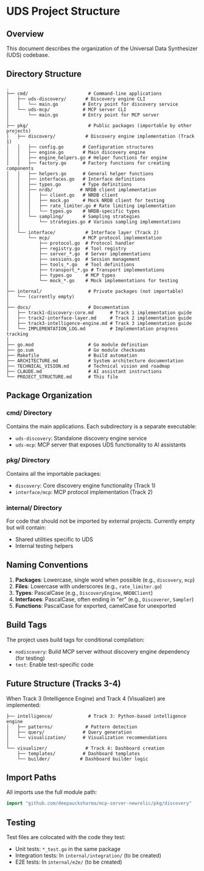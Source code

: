 # UDS Project Structure

## Overview
This document describes the organization of the Universal Data Synthesizer (UDS) codebase.

## Directory Structure

```
.
├── cmd/                      # Command-line applications
│   ├── uds-discovery/       # Discovery engine CLI
│   │   └── main.go         # Entry point for discovery service
│   └── uds-mcp/            # MCP server CLI
│       └── main.go         # Entry point for MCP server
│
├── pkg/                      # Public packages (importable by other projects)
│   ├── discovery/           # Discovery engine implementation (Track 1)
│   │   ├── config.go       # Configuration structures
│   │   ├── engine.go       # Main discovery engine
│   │   ├── engine_helpers.go # Helper functions for engine
│   │   ├── factory.go      # Factory functions for creating components
│   │   ├── helpers.go      # General helper functions
│   │   ├── interfaces.go   # Interface definitions
│   │   ├── types.go        # Type definitions
│   │   ├── nrdb/          # NRDB client implementation
│   │   │   ├── client.go   # NRDB client
│   │   │   ├── mock.go     # Mock NRDB client for testing
│   │   │   ├── rate_limiter.go # Rate limiting implementation
│   │   │   └── types.go    # NRDB-specific types
│   │   └── sampling/       # Sampling strategies
│   │       └── strategies.go # Various sampling implementations
│   │
│   └── interface/           # Interface layer (Track 2)
│       └── mcp/            # MCP protocol implementation
│           ├── protocol.go  # Protocol handler
│           ├── registry.go  # Tool registry
│           ├── server_*.go  # Server implementations
│           ├── sessions.go  # Session management
│           ├── tools_*.go   # Tool definitions
│           ├── transport_*.go # Transport implementations
│           ├── types.go     # MCP types
│           └── mock_*.go    # Mock implementations for testing
│
├── internal/                 # Private packages (not importable)
│   └── (currently empty)
│
├── docs/                     # Documentation
│   ├── track1-discovery-core.md      # Track 1 implementation guide
│   ├── track2-interface-layer.md     # Track 2 implementation guide
│   ├── track3-intelligence-engine.md # Track 3 implementation guide
│   └── IMPLEMENTATION_LOG.md         # Implementation progress tracking
│
├── go.mod                    # Go module definition
├── go.sum                    # Go module checksums
├── Makefile                  # Build automation
├── ARCHITECTURE.md           # System architecture documentation
├── TECHNICAL_VISION.md       # Technical vision and roadmap
├── CLAUDE.md                 # AI assistant instructions
└── PROJECT_STRUCTURE.md      # This file
```

## Package Organization

### cmd/ Directory
Contains the main applications. Each subdirectory is a separate executable:
- `uds-discovery`: Standalone discovery engine service
- `uds-mcp`: MCP server that exposes UDS functionality to AI assistants

### pkg/ Directory
Contains all the importable packages:
- `discovery`: Core discovery engine functionality (Track 1)
- `interface/mcp`: MCP protocol implementation (Track 2)

### internal/ Directory
For code that should not be imported by external projects. Currently empty but will contain:
- Shared utilities specific to UDS
- Internal testing helpers

## Naming Conventions

1. **Packages**: Lowercase, single word when possible (e.g., `discovery`, `mcp`)
2. **Files**: Lowercase with underscores (e.g., `rate_limiter.go`)
3. **Types**: PascalCase (e.g., `DiscoveryEngine`, `NRDBClient`)
4. **Interfaces**: PascalCase, often ending in "er" (e.g., `Discoverer`, `Sampler`)
5. **Functions**: PascalCase for exported, camelCase for unexported

## Build Tags

The project uses build tags for conditional compilation:
- `nodiscovery`: Build MCP server without discovery engine dependency (for testing)
- `test`: Enable test-specific code

## Future Structure (Tracks 3-4)

When Track 3 (Intelligence Engine) and Track 4 (Visualizer) are implemented:

```
├── intelligence/             # Track 3: Python-based intelligence engine
│   ├── patterns/            # Pattern detection
│   ├── query/              # Query generation
│   └── visualization/      # Visualization recommendations
│
└── visualizer/              # Track 4: Dashboard creation
    ├── templates/          # Dashboard templates
    └── builder/           # Dashboard builder logic
```

## Import Paths

All imports use the full module path:
```go
import "github.com/deepaucksharma/mcp-server-newrelic/pkg/discovery"
```

## Testing

Test files are colocated with the code they test:
- Unit tests: `*_test.go` in the same package
- Integration tests: In `internal/integration/` (to be created)
- E2E tests: In `internal/e2e/` (to be created)